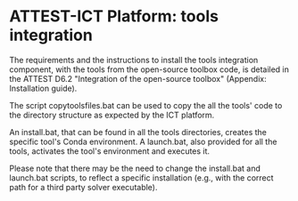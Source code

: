 # ATTEST-ICT Platform: tools integration

The requirements and the instructions to install the tools integration component, with the tools from the open-source toolbox code, is detailed in the ATTEST D6.2 "Integration of the open-source toolbox" (Appendix: Installation guide).

The script copytoolsfiles.bat can be used to copy the all the tools' code to the directory structure as expected by the ICT platform.

An install.bat, that can be found in all the tools directories, creates the specific tool's Conda environment.
A launch.bat, also provided for all the tools, activates the tool's environment and executes it. 

Please note that there may be the need to change the install.bat and launch.bat scripts, to reflect a specific installation (e.g., with the correct path for a third party solver executable).
